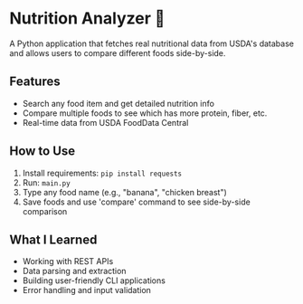 # Nutrition Analyzer 🥗

A Python application that fetches real nutritional data from USDA's database and allows users to compare different foods side-by-side.

## Features
- Search any food item and get detailed nutrition info
- Compare multiple foods to see which has more protein, fiber, etc.
- Real-time data from USDA FoodData Central

## How to Use
1. Install requirements: `pip install requests`
2. Run: `main.py`
3. Type any food name (e.g., "banana", "chicken breast")
4. Save foods and use 'compare' command to see side-by-side comparison

## What I Learned
- Working with REST APIs
- Data parsing and extraction
- Building user-friendly CLI applications
- Error handling and input validation
